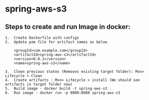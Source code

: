 # spring-aws-s3

## Steps to create and run Image in docker:
    1.  Create Dockerfile with configs
    2.  Update pom file for artifact names as below

        <groupId>com.example.com</groupId>
	    <artifactId>spring-aws-s3</artifactId>
	    <version>0.0.1</version>
	    <name>spring-aws-s3</name>

    3.  Clean previous states (Removes existing target folder): Mvn> Lifecycle > Clean
    4.  Create artifacts : Mvn> Lifecycle > install (We should see artifacts in target folder now)
    5.  Build image - docker build -t spring-aws-s3 .
    6.  Run image - docker run -p 8000:8080 spring-aws-s3


